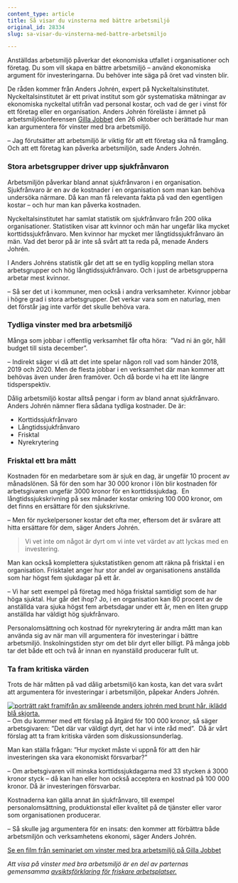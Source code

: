 ```yaml
---
content_type: article
title: Så visar du vinsterna med bättre arbetsmiljö
original_id: 28334
slug: sa-visar-du-vinsterna-med-battre-arbetsmiljo

---
```


Anställdas arbetsmiljö påverkar det ekonomiska utfallet i organisationer och företag. Du som vill skapa en bättre arbetsmiljö – använd ekonomiska argument för investeringarna. Du behöver inte säga på öret vad vinsten blir.

De råden kommer från Anders Johrén, expert på Nyckeltalsinstitutet. Nyckeltalsinstitutet är ett privat institut som gör systematiska mätningar av ekonomiska nyckeltal utifrån vad personal kostar, och vad de ger i vinst för ett företag eller en organisation. Anders Johrén föreläste i ämnet på arbetsmiljökonferensen [Gilla Jobbet](http://gillajobbet.se/) den 26 oktober och berättade hur man kan argumentera för vinster med bra arbetsmiljö.

– Jag förutsätter att arbetsmiljö är viktig för att ett företag ska nå framgång. Och att ett företag kan påverka arbetsmiljön, sade Anders Johrén.

### Stora arbetsgrupper driver upp sjukfrånvaron

Arbetsmiljön påverkar bland annat sjukfrånvaron i en organisation. Sjukfrånvaro är en av de kostnader i en organisation som man kan behöva undersöka närmare. Då kan man få relevanta fakta på vad den egentligen kostar – och hur man kan påverka kostnaden.

Nyckeltalsinstitutet har samlat statistik om sjukfrånvaro från 200 olika organisationer. Statistiken visar att kvinnor och män har ungefär lika mycket korttidssjukfrånvaro. Men kvinnor har mycket mer långtidssjukfrånvaro än män. Vad det beror på är inte så svårt att ta reda på, menade Anders Johrén.

I Anders Johréns statistik går det att se en tydlig koppling mellan stora arbetsgrupper och hög långtidssjukfrånvaro. Och i just de arbetsgrupperna arbetar mest kvinnor.

– Så ser det ut i kommuner, men också i andra verksamheter. Kvinnor jobbar i högre grad i stora arbetsgrupper. Det verkar vara som en naturlag, men det förstår jag inte varför det skulle behöva vara.

### Tydliga vinster med bra arbetsmiljö

Många som jobbar i offentlig verksamhet får ofta höra:  ”Vad ni än gör, håll budget till sista december”.

– Indirekt säger vi då att det inte spelar någon roll vad som händer 2018, 2019 och 2020. Men de flesta jobbar i en verksamhet där man kommer att behövas även under åren framöver. Och då borde vi ha ett lite längre tidsperspektiv.

Dålig arbetsmiljö kostar alltså pengar i form av bland annat sjukfrånvaro. Anders Johrén nämner flera sådana tydliga kostnader. De är:

*   Korttidssjukfrånvaro
*   Långtidssjukfrånvaro
*   Frisktal
*   Nyrekrytering

### Frisktal ett bra mått

Kostnaden för en medarbetare som är sjuk en dag, är ungefär 10 procent av månadslönen. Så för den som har 30 000 kronor i lön blir kostnaden för arbetsgivaren ungefär 3000 kronor för en korttidssjukdag.  En långtidssjukskrivning på sex månader kostar omkring 100 000 kronor, om det finns en ersättare för den sjukskrivne.

– Men för nyckelpersoner kostar det ofta mer, eftersom det är svårare att hitta ersättare för dem, säger Anders Johrén.

> Vi vet inte om något är dyrt om vi inte vet värdet av att lyckas med en investering.

Man kan också komplettera sjukstatistiken genom att räkna på frisktal i en organisation. Frisktalet anger hur stor andel av organisationens anställda som har högst fem sjukdagar på ett år.

– Vi har sett exempel på företag med höga frisktal samtidigt som de har höga sjuktal. Hur går det ihop? Jo, i en organisation kan 80 procent av de anställda vara sjuka högst fem arbetsdagar under ett år, men en liten grupp anställda har väldigt hög sjukfrånvaro.

Personalomsättning och kostnad för nyrekrytering är andra mått man kan använda sig av när man vill argumentera för investeringar i bättre arbetsmiljö. Inskolningstiden styr om det blir dyrt eller billigt. På många jobb tar det både ett och två år innan en nyanställd producerar fullt ut.

### Ta fram kritiska värden

Trots de här måtten på vad dålig arbetsmiljö kan kosta, kan det vara svårt att argumentera för investeringar i arbetsmiljön, påpekar Anders Johrén.

[![porträtt rakt framifrån av småleende anders johrén med brunt hår, iklädd blå skjorta. ](https://www.suntarbetsliv.se/wp-content/uploads/2017/11/200x240-anders-johren.jpg)](https://www.suntarbetsliv.se/wp-content/uploads/2017/11/200x240-anders-johren.jpg)– Om du kommer med ett förslag på åtgärd för 100 000 kronor, så säger arbetsgivaren: ”Det där var väldigt dyrt, det har vi inte råd med”.  Då är vårt förslag att ta fram kritiska värden som diskussionsunderlag.

Man kan ställa frågan: ”Hur mycket måste vi uppnå för att den här investeringen ska vara ekonomiskt försvarbar?”

– Om arbetsgivaren vill minska korttidssjukdagarna med 33 stycken á 3000 kronor styck – då kan han eller hon också acceptera en kostnad på 100 000 kronor. Då är investeringen försvarbar.

Kostnaderna kan gälla annat än sjukfrånvaro, till exempel personalomsättning, produktionstal eller kvalitet på de tjänster eller varor som organisationen producerar.

– Så skulle jag argumentera för en insats: den kommer att förbättra både arbetsmiljön och verksamhetens ekonomi, säger Anders Johrén.

[Se en film från seminariet om vinster med bra arbetsmiljö på Gilla Jobbet](https://www.youtube.com/watch?v=hWvpeam-uso)

_Att visa på vinster med bra arbetsmiljö är en del av parternas gemensamma [avsiktsförklaring för friskare arbetsplatser.](https://skl.se/arbetsgivarekollektivavtal/arbetsmiljo/friskarearbetsplatser.12292.html)_

